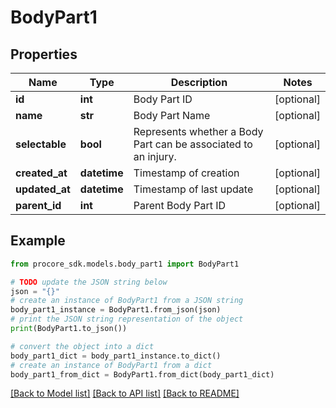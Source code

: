 # BodyPart1


## Properties

Name | Type | Description | Notes
------------ | ------------- | ------------- | -------------
**id** | **int** | Body Part ID | [optional] 
**name** | **str** | Body Part Name | [optional] 
**selectable** | **bool** | Represents whether a Body Part can be associated to an injury. | [optional] 
**created_at** | **datetime** | Timestamp of creation | [optional] 
**updated_at** | **datetime** | Timestamp of last update | [optional] 
**parent_id** | **int** | Parent Body Part ID | [optional] 

## Example

```python
from procore_sdk.models.body_part1 import BodyPart1

# TODO update the JSON string below
json = "{}"
# create an instance of BodyPart1 from a JSON string
body_part1_instance = BodyPart1.from_json(json)
# print the JSON string representation of the object
print(BodyPart1.to_json())

# convert the object into a dict
body_part1_dict = body_part1_instance.to_dict()
# create an instance of BodyPart1 from a dict
body_part1_from_dict = BodyPart1.from_dict(body_part1_dict)
```
[[Back to Model list]](../README.md#documentation-for-models) [[Back to API list]](../README.md#documentation-for-api-endpoints) [[Back to README]](../README.md)


